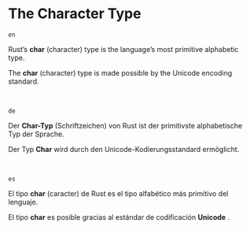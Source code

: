 # The Character Type

`en`

Rust’s **char** (character) type is the language’s most primitive alphabetic type.

The **char** (character) type is made possible by the Unicode encoding standard.

<br />

`de`

Der **Char-Typ** (Schriftzeichen) von Rust ist der primitivste alphabetische Typ der Sprache.

Der Typ **Char** wird durch den Unicode-Kodierungsstandard ermöglicht.

<br />

`es`

El tipo **char** (caracter) de Rust es el tipo alfabético más primitivo del lenguaje.

El tipo **char** es posible gracias al estándar de codificación **Unicode** .
